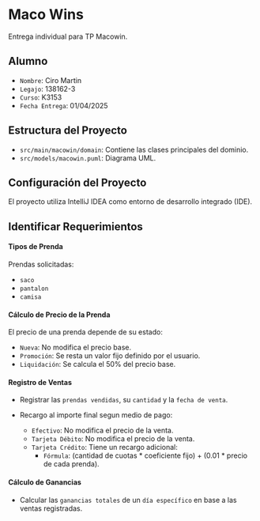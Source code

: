 # Maco Wins

Entrega individual para TP Macowin.

## Alumno   

- `Nombre`: Ciro Martin
- `Legajo`: 138162-3
- `Curso`: K3153
- `Fecha Entrega`: 01/04/2025

## Estructura del Proyecto

- `src/main/macowin/domain`: Contiene las clases principales del dominio.
- `src/models/macowin.puml`: Diagrama UML.

## Configuración del Proyecto

El proyecto utiliza IntelliJ IDEA como entorno de desarrollo integrado (IDE).



## Identificar Requerimientos

#### Tipos de Prenda  

Prendas solicitadas:

- `saco`
- `pantalon`
- `camisa`

#### Cálculo de Precio de la Prenda

El precio de una prenda depende de su estado:

- `Nueva`: No modifica el precio base.
- `Promoción`: Se resta un valor fijo definido por el usuario.
- `Liquidación`: Se calcula el 50% del precio base.

#### Registro de Ventas

- Registrar las `prendas vendidas`, su `cantidad` y la `fecha de venta`.

- Recargo al importe final segun medio de pago:
  - `Efectivo`: No modifica el precio de la venta.
  - `Tarjeta Débito`: No modifica el precio de la venta.
  - `Tarjeta Crédito`: Tiene un recargo adicional:
    - `Fórmula`: (cantidad de cuotas * coeficiente fijo) + (0.01 * precio de cada prenda).

#### Cálculo de Ganancias

- Calcular las `ganancias totales` de un `día específico` en base a las ventas registradas.

